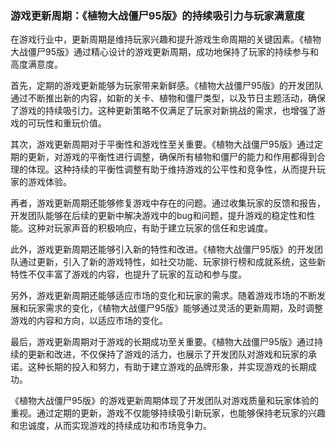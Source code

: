 ### 游戏更新周期：《植物大战僵尸95版》的持续吸引力与玩家满意度

在游戏行业中，更新周期是维持玩家兴趣和提升游戏生命周期的关键因素。《植物大战僵尸95版》通过精心设计的游戏更新周期，成功地保持了玩家的持续参与和高度满意度。

首先，定期的游戏更新能够为玩家带来新鲜感。《植物大战僵尸95版》的开发团队通过不断推出新的内容，如新的关卡、植物和僵尸类型，以及节日主题活动，确保了游戏的持续吸引力。这种更新策略不仅满足了玩家对新挑战的需求，也增强了游戏的可玩性和重玩价值。

其次，游戏更新周期对于平衡性和游戏性至关重要。《植物大战僵尸95版》通过定期的更新，对游戏的平衡性进行调整，确保所有植物和僵尸的能力和作用都得到合理的体现。这种持续的平衡性调整有助于维持游戏的公平性和竞争性，从而提升玩家的游戏体验。

再者，游戏更新周期还能够修复游戏中存在的问题。通过收集玩家的反馈和报告，开发团队能够在后续的更新中解决游戏中的bug和问题，提升游戏的稳定性和性能。这种对玩家声音的积极响应，有助于建立玩家的信任和忠诚度。

此外，游戏更新周期还能够引入新的特性和改进。《植物大战僵尸95版》的开发团队通过更新，引入了新的游戏特性，如社交功能、玩家排行榜和成就系统，这些新特性不仅丰富了游戏的内容，也提升了玩家的互动和参与度。

另外，游戏更新周期还能够适应市场的变化和玩家的需求。随着游戏市场的不断发展和玩家需求的变化，《植物大战僵尸95版》能够通过灵活的更新周期，及时调整游戏的内容和方向，以适应市场的变化。

最后，游戏更新周期对于游戏的长期成功至关重要。《植物大战僵尸95版》通过持续的更新和改进，不仅保持了游戏的活力，也展示了开发团队对游戏和玩家的承诺。这种长期的投入和努力，有助于建立游戏的品牌形象，并实现游戏的长期成功。

《植物大战僵尸95版》的游戏更新周期体现了开发团队对游戏质量和玩家体验的重视。通过定期的更新，游戏不仅能够持续吸引新玩家，也能够保持老玩家的兴趣和忠诚度，从而实现游戏的持续成功和市场竞争力。
